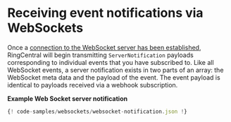 # Receiving event notifications via WebSockets

Once a [connection to the WebSocket server has been established](subscribing.md), RingCentral will begin transmitting `ServerNotification` payloads corresponding to individual events that you have subscribed to. Like all WebSocket events, a server notification exists in two parts of an array: the WebSocket meta data and the payload of the event. The event payload is identical to payloads received via a webhook subscription.

**Example Web Socket server notification**

```js
{! code-samples/websockets/websocket-notification.json !}
```

